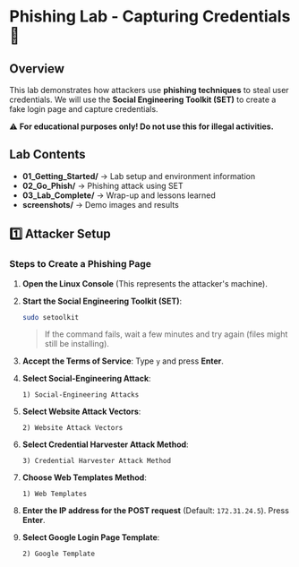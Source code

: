 # Phishing Lab - Capturing Credentials 🎣

## Overview
This lab demonstrates how attackers use **phishing techniques** to steal user credentials. We will use the **Social Engineering Toolkit (SET)** to create a fake login page and capture credentials.

⚠️ **For educational purposes only! Do not use this for illegal activities.**  

## Lab Contents
- **01_Getting_Started/** → Lab setup and environment information
- **02_Go_Phish/** → Phishing attack using SET
- **03_Lab_Complete/** → Wrap-up and lessons learned
- **screenshots/** → Demo images and results

## 1️⃣ Attacker Setup
### Steps to Create a Phishing Page

1. **Open the Linux Console** (This represents the attacker's machine).
2. **Start the Social Engineering Toolkit (SET)**:
   ```sh
   sudo setoolkit
   ```
   > If the command fails, wait a few minutes and try again (files might still be installing).

3. **Accept the Terms of Service**: Type `y` and press **Enter**.
4. **Select Social-Engineering Attack**:
   ```
   1) Social-Engineering Attacks
   
5. **Select Website Attack Vectors**:
   ```
   2) Website Attack Vectors

6. **Select Credential Harvester Attack Method**:
   ```
   3) Credential Harvester Attack Method
   ```
7. **Choose Web Templates Method**:
   ```
   1) Web Templates
   ```
8. **Enter the IP address for the POST request** (Default: `172.31.24.5`). Press **Enter**.
9. **Select Google Login Page Template**:
   ```
   2) Google Template
   ```
